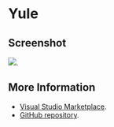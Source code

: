 # Yule



## Screenshot
![](https://raw.githubusercontent.com/gerane/VSCodeThemes/master/gerane.Theme-Yule/screenshot.png).


## More Information
* [Visual Studio Marketplace](https://marketplace.visualstudio.com/items/gerane.Theme-Yule).
* [GitHub repository](https://github.com/gerane/VSCodeThemes).
